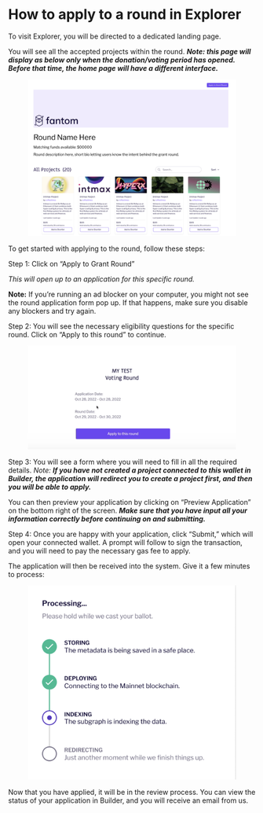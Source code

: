 # How to apply to a round in Explorer

To visit Explorer, you will be directed to a dedicated landing page.

You will see all the accepted projects within the round. _**Note: this page will display as below only when the donation/voting period has opened. Before that time, the home page will have a different interface.**_

<figure><img src="../../.gitbook/assets/Screenshot 2023-04-05 at 08.13.41.png" alt=""><figcaption></figcaption></figure>

To get started with applying to the round, follow these steps:

Step 1: Click on “Apply to Grant Round”

_This will open up to an application for this specific round._

**Note:** If you’re running an ad blocker on your computer, you might not see the round application form pop up. If that happens, make sure you disable any blockers and try again.

Step 2: You will see the necessary eligibility questions for the specific round. Click on “Apply to this round” to continue.

<figure><img src="../../.gitbook/assets/Screen Shot 2022-11-03 at 13.30.30.png" alt=""><figcaption></figcaption></figure>

Step 3: You will see a form where you will need to fill in all the required details. _Note: **If you have not created a project connected to this wallet in Builder, the application will redirect you to create a project first, and then you will be able to apply.**_

You can then preview your application by clicking on “Preview Application” on the bottom right of the screen. _**Make sure that you have input all your information correctly before continuing on and submitting.**_

Step 4: Once you are happy with your application, click “Submit,” which will open your connected wallet. A prompt will follow to sign the transaction, and you will need to pay the necessary gas fee to apply.

The application will then be received into the system. Give it a few minutes to process:

<figure><img src="../../.gitbook/assets/Screen Shot 2022-11-03 at 13.32.59.png" alt=""><figcaption></figcaption></figure>

Now that you have applied, it will be in the review process. You can view the status of your application in Builder, and you will receive an email from us.
